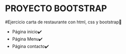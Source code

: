 # PROYECTO BOOTSTRAP
#Ejercicio carta de restaurante con html, css y bootstrap🍲
- Página inicio✔️
- Página Menu✔️
- Página contacto✔️



